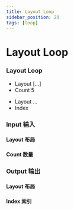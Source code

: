```yaml
---
title: Layout Loop
sidebar_position: 20
tags: [loop]
---
```


# Layout Loop

<div className="patch-container">
    <div className="patch processor">
        <h3>Layout Loop</h3>
        <ul className="inputs">
            <li>Layout <span> [...] </span></li>
            <li>Count <span>5</span></li>
        </ul>
        <ul className="outputs">
            <li>Layout <span>...</span></li>
            <li>Index</li> 
        </ul>
    </div>
</div>

<div className="port-descriptions">
<div className="inputs">

### Input 输入

#### Layout 布局

#### Count 数量

</div>
<div className="outputs">

### Output 输出

#### Layout 布局

#### Index 索引

</div>
</div>